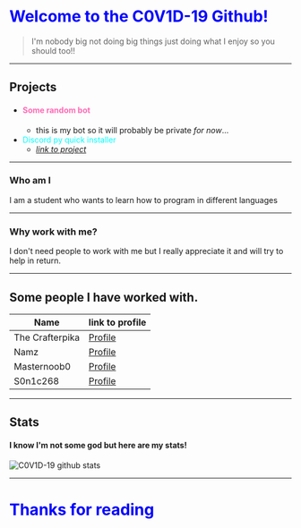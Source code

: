 
# <span style="color:blue">Welcome to the C0V1D-19 Github!</span>
> I'm nobody big
 not doing big things
just doing what I enjoy
so you should too!! 

---
## Projects
* #### <span style="color: hotpink">Some random bot</span>
   * this is my bot so it will probably be private *for now*...
* <span style="color:cyan">Discord py quick installer</span>
   * *[link to project](https://github.com/C0V1D-19/discord-py-quick-install)*
---

### Who am I
I am a student who wants to learn how to program in different languages
___
### Why work with me?
I don't need people to work with me but I really appreciate it and will try to help in return.
___

## Some people I have worked with.
| Name  | link to profile |
| ----- | --------------- |
|  The Crafterpika | [Profile](https://github.com/CrafterPika) |
| Namz | [Profile](https://github.com/namzop)|
| Masternoob0 | [Profile](https://github.com/MasterNoob0)|
| S0n1c268 | [Profile](https://github.com/s0n1c268)|
---
## Stats
#### I know I'm not some god but here are my stats!
![C0V1D-19 github stats](https://github-readme-stats.vercel.app/api?username=C0V1D-19&show_icons=true&theme=radical)

---
# <span style="color:blue" >Thanks for reading</span>
